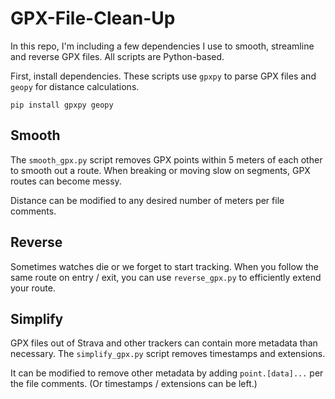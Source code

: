 # GPX-File-Clean-Up
In this repo, I'm including a few dependencies I use to smooth, streamline and reverse GPX files. All scripts are Python-based.

First, install dependencies. These scripts use `gpxpy` to parse GPX files and `geopy` for distance calculations.

`pip install gpxpy geopy`

## Smooth

The `smooth_gpx.py` script removes GPX points within 5 meters of each other to smooth out a route. When breaking or moving slow on segments, GPX routes can become messy.

Distance can be modified to any desired number of meters per file comments.

## Reverse

Sometimes watches die or we forget to start tracking. When you follow the same route on entry / exit, you can use `reverse_gpx.py` to efficiently extend your route.

## Simplify

GPX files out of Strava and other trackers can contain more metadata than necessary. The `simplify_gpx.py` script removes timestamps and extensions.

It can be modified to remove other metadata by adding `point.[data]...` per the file comments. (Or timestamps / extensions can be left.)
